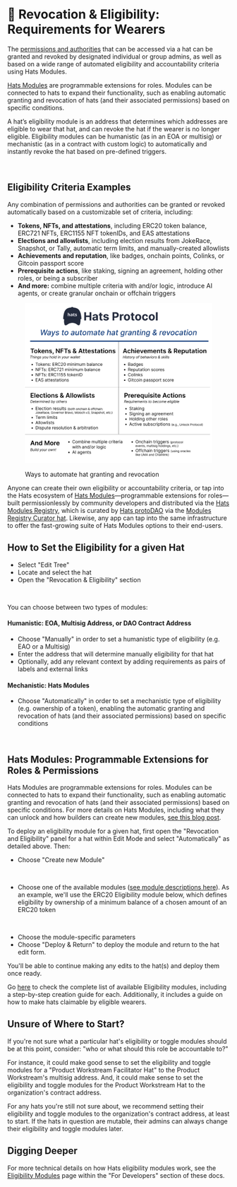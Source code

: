 # 🌟 Revocation & Eligibility: Requirements for Wearers

The [permissions and authorities](../../hats-integrations/permissions-and-authorities/) that can be accessed via a hat can be granted and revoked by designated individual or group admins, as well as based on a wide range of automated eligibility and accountability criteria using Hats Modules.&#x20;

[Hats Modules](https://hats.mirror.xyz/xAk\_yb7dDL1OLBx8nq47Ni7V1SuiC6L6B-49u7vz520) are programmable extensions for roles. Modules can be connected to hats to expand their functionality, such as enabling automatic granting and revocation of hats (and their associated permissions) based on specific conditions.&#x20;

A hat’s eligibility module is an address that determines which addresses are eligible to wear that hat, and can revoke the hat if the wearer is no longer eligible. Eligibility modules can be humanistic (as in an EOA or multisig) or mechanistic (as in a contract with custom logic) to automatically and instantly revoke the hat based on pre-defined triggers.

<figure><img src="../../.gitbook/assets/Screenshot 2023-06-28 at 3.15.24 PM.png" alt="" width="300"><figcaption></figcaption></figure>

## **Eligibility Criteria Examples**

Any combination of permissions and authorities can be granted or revoked automatically based on a customizable set of criteria, including:

* **Tokens, NFTs, and attestations**, including ERC20 token balance, ERC721 NFTs, ERC1155 NFT tokenIDs, and EAS attestations
* **Elections and allowlists**, including election results from JokeRace, Snapshot, or Tally, automatic term limits, and manually-created allowlists
* **Achievements and reputation**, like badges, onchain points, Colinks, or Gitcoin passport score
* **Prerequisite actions**, like staking, signing an agreement, holding other roles, or being a subscriber
* **And more:** combine multiple criteria with and/or logic, introduce AI agents, or create granular onchain or offchain triggers

<figure><img src="../../.gitbook/assets/criteria summary.png" alt=""><figcaption><p>Ways to automate hat granting and revocation</p></figcaption></figure>

Anyone can create their own eligibility or accountability criteria, or tap into the Hats ecosystem of [Hats Modules](https://hats.mirror.xyz/xAk\_yb7dDL1OLBx8nq47Ni7V1SuiC6L6B-49u7vz520)—programmable extensions for roles—built permissionlessly by community developers and distributed via the [Hats Modules Registry](https://docs.hatsprotocol.xyz/for-developers/hats-modules/building-hats-modules/modules-registry), which is curated by [Hats protoDAO](https://hats.mirror.xyz/novgFmPfRzlHsJ2StKvQV48lh0CKHMLxeCBgMerrqEs) via the [Modules Registry Curator hat](https://app.hatsprotocol.xyz/trees/10/1?hatId=1.2.4.4). Likewise, any app can tap into the same infrastructure to offer the fast-growing suite of Hats Modules options to their end-users.

## How to Set the Eligibility for a given Hat

* Select "Edit Tree"
* Locate and select the hat
* Open the "Revocation & Eligibility" section

<figure><img src="../../.gitbook/assets/Revocation And Eligibility.png" alt=""><figcaption></figcaption></figure>

You can choose between two types of modules:

#### Humanistic: EOA, Multisig Address, or DAO Contract Address&#x20;

* Choose "Manually" in order to set a humanistic type of eligibility (e.g. EAO or a Multisig)&#x20;
* Enter the address that will determine manually eligibility for that hat
* Optionally, add any relevant context by adding requirements as pairs of labels and external links

#### Mechanistic: Hats Modules

* Choose "Automatically" in order to set a mechanistic type of eligibility (e.g. ownership of a token), enabling the automatic granting and revocation of hats (and their associated permissions) based on specific conditions&#x20;

<figure><img src="../../.gitbook/assets/Create Module (1).png" alt=""><figcaption></figcaption></figure>

## Hats Modules: Programmable Extensions for Roles & Permissions

Hats Modules are programmable extensions for roles. Modules can be connected to hats to expand their functionality, such as enabling automatic granting and revocation of hats (and their associated permissions) based on specific conditions. For more details on Hats Modules, including what they can unlock and how builders can create new modules, [see this blog post](https://hats.mirror.xyz/xAk\_yb7dDL1OLBx8nq47Ni7V1SuiC6L6B-49u7vz520).

To deploy an eligibility module for a given hat, first open the "Revocation and Eligibility" panel for a hat within Edit Mode and select "Automatically" as detailed above. Then:

* Choose "Create new Module"

<figure><img src="../../.gitbook/assets/Create New Module.png" alt=""><figcaption></figcaption></figure>

* Choose one of the available modules ([see module descriptions here](https://docs.hatsprotocol.xyz/hats-integrations/eligibility-modules)). As an example, we'll use the ERC20 Eligibility module below, which defines eligibility by ownership of a minimum balance of a chosen amount of an ERC20 token

<figure><img src="../../.gitbook/assets/ERC20 Eligibility.png" alt=""><figcaption></figcaption></figure>

* Choose the module-specific parameters
* Choose "Deploy & Return" to deploy the module and return to the hat edit form.&#x20;

You'll be able to continue making any edits to the hat(s) and deploy them once ready.

Go [here](../../hats-integrations/eligibility-and-accountability-criteria/) to check the complete list of available Eligibility modules, including a step-by-step creation guide for each. Additionally, it includes a guide on how to make hats claimable by eligible wearers.

## Unsure of Where to Start?

If you're not sure what a particular hat's eligibility or toggle modules should be at this point, consider: "who or what should this role be accountable to?"

For instance, it could make good sense to set the eligibility and toggle modules for a "Product Workstream Facilitator Hat" to the Product Workstream's multisig address. And, it could make sense to set the eligibility and toggle modules for the Product Workstream Hat to the organization's contract address.

For any hats you're still not sure about, we recommend setting their eligibility and toggle modules to the organization's contract address, at least to start. If the hats in question are mutable, their admins can always change their eligibility and toggle modules later.

## Digging Deeper

For more technical details on how Hats eligibility modules work, see the [Eligibility Modules](../../for-developers/hats-protocol-overview/eligibility-modules.md) page within the "For Developers" section of these docs.
